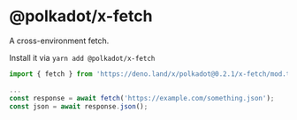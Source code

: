 # @polkadot/x-fetch

A cross-environment fetch.

Install it via `yarn add @polkadot/x-fetch`

```js
import { fetch } from 'https://deno.land/x/polkadot@0.2.1/x-fetch/mod.ts';

...
const response = await fetch('https://example.com/something.json');
const json = await response.json();
```
